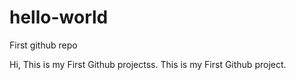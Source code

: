 # hello-world
First github repo

Hi,
This is my First Github projectss.
This is my First Github project.
